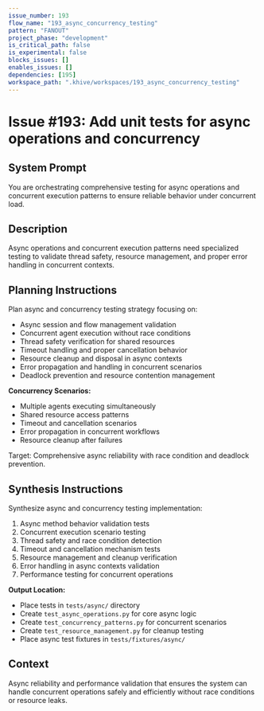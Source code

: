 ```yaml
---
issue_number: 193
flow_name: "193_async_concurrency_testing"
pattern: "FANOUT"
project_phase: "development"
is_critical_path: false
is_experimental: false
blocks_issues: []
enables_issues: []
dependencies: [195]
workspace_path: ".khive/workspaces/193_async_concurrency_testing"
---
```


# Issue #193: Add unit tests for async operations and concurrency

## System Prompt

You are orchestrating comprehensive testing for async operations and concurrent
execution patterns to ensure reliable behavior under concurrent load.

## Description

Async operations and concurrent execution patterns need specialized testing to
validate thread safety, resource management, and proper error handling in
concurrent contexts.

## Planning Instructions

Plan async and concurrency testing strategy focusing on:

- Async session and flow management validation
- Concurrent agent execution without race conditions
- Thread safety verification for shared resources
- Timeout handling and proper cancellation behavior
- Resource cleanup and disposal in async contexts
- Error propagation and handling in concurrent scenarios
- Deadlock prevention and resource contention management

**Concurrency Scenarios:**

- Multiple agents executing simultaneously
- Shared resource access patterns
- Timeout and cancellation scenarios
- Error propagation in concurrent workflows
- Resource cleanup after failures

Target: Comprehensive async reliability with race condition and deadlock
prevention.

## Synthesis Instructions

Synthesize async and concurrency testing implementation:

1. Async method behavior validation tests
2. Concurrent execution scenario testing
3. Thread safety and race condition detection
4. Timeout and cancellation mechanism tests
5. Resource management and cleanup verification
6. Error handling in async contexts validation
7. Performance testing for concurrent operations

**Output Location:**

- Place tests in `tests/async/` directory
- Create `test_async_operations.py` for core async logic
- Create `test_concurrency_patterns.py` for concurrent scenarios
- Create `test_resource_management.py` for cleanup testing
- Place async test fixtures in `tests/fixtures/async/`

## Context

Async reliability and performance validation that ensures the system can handle
concurrent operations safely and efficiently without race conditions or resource
leaks.
